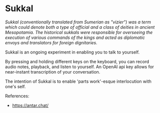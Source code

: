 # Sukkal

_Sukkal (conventionally translated from Sumerian as "vizier") was a term which could denote both a type of official and a class of deities in ancient Mesopotamia. The historical sukkals were responsible for overseeing the execution of various commands of the kings and acted as diplomatic envoys and translators for foreign dignitaries._

Sukkal is an ongoing experiment in enabling you to talk to yourself.

By pressing and holding different keys on the keyboard, you can record audio notes, playback, and listen to yourself. An OpenAI api key allows for near-instant transcription of your conversation.

The intention of Sukkal is to enable 'parts work'-esque interlocution with one's self.


References:
- https://antar.chat/

